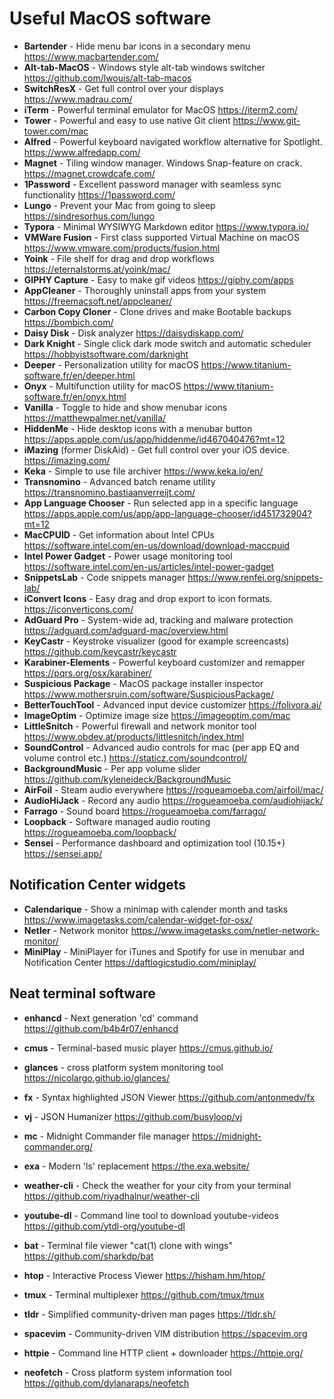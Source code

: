 # Useful MacOS software

-   **Bartender** - Hide menu bar icons in a secondary menu
    https://www.macbartender.com/
-   **Alt-tab-MacOS** - Windows style alt-tab windows switcher
    https://github.com/lwouis/alt-tab-macos
-   **SwitchResX** - Get full control over your displays
    https://www.madrau.com/
-   **iTerm** - Powerful terminal emulator for MacOS
    https://iterm2.com/
-   **Tower**  - Powerful and easy to use native Git client
    https://www.git-tower.com/mac
-   **Alfred** - Powerful keyboard navigated workflow alternative for Spotlight.
    https://www.alfredapp.com/
-   **Magnet** - Tiling window manager. Windows Snap-feature on crack.
    https://magnet.crowdcafe.com/
-   **1Password** - Excellent password manager with seamless sync functionality
    https://1password.com/
-   **Lungo** - Prevent your Mac from going to sleep
    https://sindresorhus.com/lungo
-   **Typora** - Minimal WYSIWYG Markdown editor
    https://www.typora.io/
-   **VMWare Fusion** - First class supported Virtual Machine on macOS
    https://www.vmware.com/products/fusion.html
-   **Yoink** - File shelf for drag and drop workflows
    https://eternalstorms.at/yoink/mac/
-   **GIPHY Capture** - Easy to make gif videos
    https://giphy.com/apps
-   **AppCleaner** - Thoroughly uninstall apps from your system
    https://freemacsoft.net/appcleaner/
-   **Carbon Copy Cloner** - Clone drives and make Bootable backups
    https://bombich.com/
-   **Daisy Disk** - Disk analyzer
    https://daisydiskapp.com/
-   **Dark Knight** - Single click dark mode switch and automatic scheduler 
    https://hobbyistsoftware.com/darknight
-   **Deeper** - Personalization utility for macOS
    https://www.titanium-software.fr/en/deeper.html
-   **Onyx** - Multifunction utility for macOS 
    https://www.titanium-software.fr/en/onyx.html
-   **Vanilla** - Toggle to hide and show menubar icons
    https://matthewpalmer.net/vanilla/
-   **HiddenMe** - Hide desktop icons with a menubar button
    https://apps.apple.com/us/app/hiddenme/id467040476?mt=12
-   **iMazing** (former DiskAid) - Get full control over your iOS device.
    https://imazing.com/
-   **Keka** - Simple to use file archiver
    https://www.keka.io/en/
-   **Transnomino** - Advanced batch rename utility
    https://transnomino.bastiaanverreijt.com/
-   **App Language Chooser** - Run selected app in a specific language
    https://apps.apple.com/us/app/app-language-chooser/id451732904?mt=12
-   **MacCPUID** - Get information about Intel CPUs
    https://software.intel.com/en-us/download/download-maccpuid
-   **Intel Power Gadget** - Power usage monitoring tool
    https://software.intel.com/en-us/articles/intel-power-gadget
-   **SnippetsLab** - Code snippets manager
    https://www.renfei.org/snippets-lab/
-   **iConvert Icons** - Easy drag and drop export to icon formats.
    https://iconverticons.com/
-   **AdGuard Pro** - System-wide ad, tracking and malware protection
    https://adguard.com/adguard-mac/overview.html
-   **KeyCastr** - Keystroke visualizer (good for example screencasts)
    https://github.com/keycastr/keycastr
-   **Karabiner-Elements** - Powerful keyboard customizer and remapper
    https://pqrs.org/osx/karabiner/
-   **Suspicious Package** - MacOS package installer inspector
    https://www.mothersruin.com/software/SuspiciousPackage/
-   **BetterTouchTool** - Advanced input device customizer 
    https://folivora.ai/
-   **ImageOptim** - Optimize image size
    https://imageoptim.com/mac
-   **LittleSnitch** - Powerful firewall and network monitor tool
    https://www.obdev.at/products/littlesnitch/index.html
-   **SoundControl** - Advanced audio controls for mac (per app EQ and volume control etc.)
    https://staticz.com/soundcontrol/
-   **BackgroundMusic** - Per app volume slider
    https://github.com/kyleneideck/BackgroundMusic
-   **AirFoil** - Steam audio everywhere
    https://rogueamoeba.com/airfoil/mac/
-   **AudioHiJack** - Record any audio
    https://rogueamoeba.com/audiohijack/
-   **Farrago** - Sound board
    https://rogueamoeba.com/farrago/
-   **Loopback** - Software managed audio routing
    https://rogueamoeba.com/loopback/
-   **Sensei** - Performance dashboard and optimization tool (10.15+)
    https://sensei.app/



## Notification Center widgets

-   **Calendarique** - Show a minimap with calender month and tasks
    https://www.imagetasks.com/calendar-widget-for-osx/
-   **Netler** - Network monitor
    https://www.imagetasks.com/netler-network-monitor/
-   **MiniPlay** - MiniPlayer for iTunes and Spotify for use in menubar and Notification Center
    https://daftlogicstudio.com/miniplay/



## Neat terminal software

-   **enhancd** - Next generation 'cd' command
    https://github.com/b4b4r07/enhancd

-   **cmus** - Terminal-based music player
    https://cmus.github.io/

-   **glances** - cross platform system monitoring tool
    https://nicolargo.github.io/glances/

-   **fx** - Syntax highlighted JSON Viewer
    https://github.com/antonmedv/fx

-   **vj** - JSON Humanizer
    https://github.com/busyloop/vj

-   **mc** - Midnight Commander file manager
    https://midnight-commander.org/

-   **exa** - Modern 'ls' replacement
    https://the.exa.website/

-   **weather-cli** - Check the weather for your city from your terminal
    https://github.com/riyadhalnur/weather-cli

-   **youtube-dl** - Command line tool to download youtube-videos
    https://github.com/ytdl-org/youtube-dl

-   **bat** - Terminal file viewer "cat(1) clone with wings"
    https://github.com/sharkdp/bat

-   **htop** - Interactive Process Viewer
    https://hisham.hm/htop/

-   **tmux** - Terminal multiplexer
    https://github.com/tmux/tmux

-   **tldr** - Simplified community-driven man pages
    https://tldr.sh/

-   **spacevim** - Community-driven VIM distribution
    https://spacevim.org

-   **httpie** - Command line HTTP client + downloader
    https://httpie.org/

-   **neofetch** - Cross platform system information tool
    https://github.com/dylanaraps/neofetch

